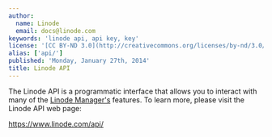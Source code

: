 ```yaml
---
author:
  name: Linode
  email: docs@linode.com
keywords: 'linode api, api key, key'
license: '[CC BY-ND 3.0](http://creativecommons.org/licenses/by-nd/3.0/us/)'
alias: ['api/']
published: 'Monday, January 27th, 2014'
title: Linode API
---
```


The Linode API is a programmatic interface that allows you to interact with many of the [Linode Manager's](https://manager.linode.com/) features. To learn more, please visit the Linode API web page: 

<https://www.linode.com/api/>
